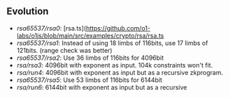 ## Evolution

* *rsa65537/rsa0*: [rsa.ts](https://github.com/o1-labs/o1js/blob/main/src/examples/crypto/rsa/rsa.ts
* *rsa65537/rsa1*: Instead of using 18 limbs of 116bits, use 17 limbs of 121bits. (range check was better)
* *rsa65537/rsa2*: Use 36 limbs of 116bits for 4096bit
* *rsa/rsa3*: 4096bit with exponent as input. 104k constraints won't fit.
* *rsa/run4*: 4096bit with exponent as input but as a recursive zkprogram.
* *rsa65537/rsa5*: Use 53 limbs of 116bits for 6144bit
* *rsa/run6*: 6144bit with exponent as input but as a recursive 